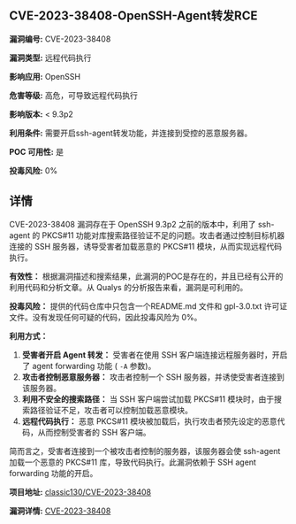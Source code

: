 ## CVE-2023-38408-OpenSSH-Agent转发RCE

**漏洞编号:** CVE-2023-38408

**漏洞类型:** 远程代码执行

**影响应用:** OpenSSH

**危害等级:** 高危，可导致远程代码执行

**影响版本:** < 9.3p2

**利用条件:** 需要开启ssh-agent转发功能，并连接到受控的恶意服务器。

**POC 可用性:** 是

**投毒风险:** 0%

## 详情

CVE-2023-38408 漏洞存在于 OpenSSH 9.3p2 之前的版本中，利用了 ssh-agent 的 PKCS#11 功能对库搜索路径验证不足的问题。攻击者通过控制目标机器连接的 SSH 服务器，诱导受害者加载恶意的 PKCS#11 模块，从而实现远程代码执行。

**有效性：** 根据漏洞描述和搜索结果，此漏洞的POC是存在的，并且已经有公开的利用代码和分析文章。从 Qualys 的分析报告来看，漏洞是可利用的。

**投毒风险：** 提供的代码仓库中只包含一个README.md 文件和 gpl-3.0.txt 许可证文件。没有发现任何可疑的代码，因此投毒风险为 0%。

**利用方式：**
1.  **受害者开启 Agent 转发：** 受害者在使用 SSH 客户端连接远程服务器时，开启了 agent forwarding 功能 ( `-A` 参数)。
2.  **攻击者控制恶意服务器：** 攻击者控制一个 SSH 服务器，并诱使受害者连接到该服务器。
3.  **利用不安全的搜索路径：** 当 SSH 客户端尝试加载 PKCS#11 模块时，由于搜索路径验证不足，攻击者可以控制加载恶意模块。
4.  **远程代码执行：** 恶意 PKCS#11 模块被加载后，执行攻击者预先设定的恶意代码，从而控制受害者的 SSH 客户端。

简而言之，受害者连接到一个被攻击者控制的服务器，该服务器会使 ssh-agent 加载一个恶意的 PKCS#11 库，导致代码执行。此漏洞依赖于 SSH agent forwarding 功能的开启。

**项目地址:** [classic130/CVE-2023-38408](https://github.com/classic130/CVE-2023-38408)

**漏洞详情:** [CVE-2023-38408](https://nvd.nist.gov/vuln/detail/CVE-2023-38408)